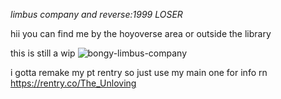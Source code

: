 *limbus company and reverse:1999 LOSER*

hii you can find me by the hoyoverse area or outside the library

this is still a wip
![bongy-limbus-company](https://github.com/user-attachments/assets/2a059f67-ea2e-4f01-b103-df8c8c62a1fd)

i gotta remake my pt rentry so just use my main one for info rn https://rentry.co/The_Unloving
<!--
**dreamerofhumanwholeness/dreamerofhumanwholeness** is a ✨ _special_ ✨ repository because its `README.md` (this file) appears on your GitHub profile.

Here are some ideas to get you started:

- 🔭 I’m currently working on ...
- 🌱 I’m currently learning ...
- 👯 I’m looking to collaborate on ...
- 🤔 I’m looking for help with ...
- 💬 Ask me about ...
- 📫 How to reach me: ...
- 😄 Pronouns: ...
- ⚡ Fun fact: ...
-->
